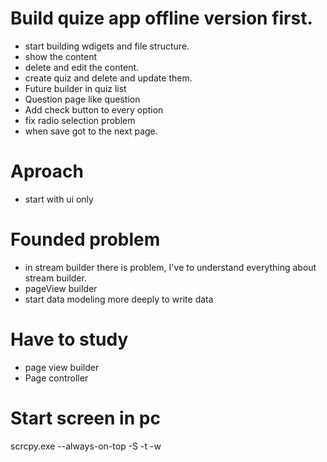 # Build quize app offline version first.
- start building wdigets and file structure.
- show the content
- delete and edit the content.
- create quiz and delete and update them.
- Future builder in quiz list
- Question page like question
- Add check button to every option
- fix radio selection problem
- when save got to the next page.


# Aproach
- start with ui only

# Founded problem
- in stream builder there is problem, I've to understand everything about stream builder.
- pageView builder
- start data modeling more deeply to write data

# Have to study
- page view builder
- Page controller


# Start screen in pc
scrcpy.exe --always-on-top -S -t -w